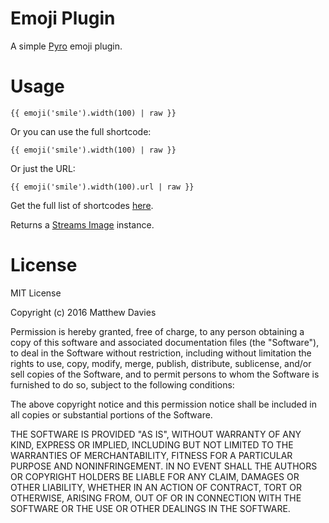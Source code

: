 # Emoji Plugin

A simple [Pyro](https://pyrocms.com/) emoji plugin.

# Usage

```twig
{{ emoji('smile').width(100) | raw }}
```

Or you can use the full shortcode:

```twig
{{ emoji('smile').width(100) | raw }}
```

Or just the URL:
```twig
{{ emoji('smile').width(100).url | raw }}
```

Get the full list of shortcodes [here](http://emoji.codes/).

Returns a [Streams Image](https://pyrocms.com/documentation/streams-platform/v1.1#services/image) instance.

# License

MIT License

Copyright (c) 2016 Matthew Davies

Permission is hereby granted, free of charge, to any person obtaining a copy
of this software and associated documentation files (the "Software"), to deal
in the Software without restriction, including without limitation the rights
to use, copy, modify, merge, publish, distribute, sublicense, and/or sell
copies of the Software, and to permit persons to whom the Software is
furnished to do so, subject to the following conditions:

The above copyright notice and this permission notice shall be included in all
copies or substantial portions of the Software.

THE SOFTWARE IS PROVIDED "AS IS", WITHOUT WARRANTY OF ANY KIND, EXPRESS OR
IMPLIED, INCLUDING BUT NOT LIMITED TO THE WARRANTIES OF MERCHANTABILITY,
FITNESS FOR A PARTICULAR PURPOSE AND NONINFRINGEMENT. IN NO EVENT SHALL THE
AUTHORS OR COPYRIGHT HOLDERS BE LIABLE FOR ANY CLAIM, DAMAGES OR OTHER
LIABILITY, WHETHER IN AN ACTION OF CONTRACT, TORT OR OTHERWISE, ARISING FROM,
OUT OF OR IN CONNECTION WITH THE SOFTWARE OR THE USE OR OTHER DEALINGS IN THE
SOFTWARE.